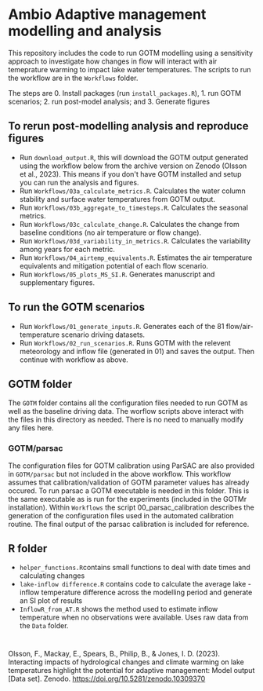 # Ambio Adaptive management modelling and analysis
This repository includes the code to run GOTM modelling using a sensitivity approach to investigate how changes in flow will interact with air temeprature warming to impact lake water temperatures. 
The scripts to run the workflow are in the `Workflows` folder. 

The steps are 0. Install packages (run `install_packages.R`), 1. run GOTM scenarios; 2. run post-model analysis; and 3. Generate figures

## To rerun post-modelling analysis and reproduce figures
- Run `download_output.R`, this will download the GOTM output generated using the workflow below from the archive version on Zenodo (Olsson et al., 2023). This means if you don't have GOTM installed and setup you can run the analysis and figures.
- Run `Workflows/03a_calculate_metrics.R`. Calculates the water column stability and surface water temperatures from GOTM output. 
- Run `Workflows/03b_aggregate_to_timesteps.R`. Calculates the seasonal metrics.
- Run `Workflows/03c_calculate_change.R`. Calculates the change from baseline conditions (no air temperature or flow change).
- Run `Workflows/03d_variability_in_metrics.R`. Calculates the variability among years for each metric.
- Run `Workflows/04_airtemp_equivalents.R`. Estimates the air temperature equivalents and mitigation potential of each flow scenario. 
- Run `Workflows/05_plots_MS_SI.R`. Generates manuscript and supplementary figures. 
  
## To run the GOTM scenarios
- Run `Workflows/01_generate_inputs.R`. Generates each of the 81 flow/air-temperature scenario driving datasets.
- Run `Workflows/02_run_scenarios.R`. Runs GOTM with the relevent meteorology and inflow file (generated in 01) and saves the output. 
Then continue with workflow as above.

## GOTM folder
The `GOTM` folder contains all the configuration files needed to run GOTM as well as the baseline driving data. The worflow scripts above interact with the files in this directory as needed. There is no need to manually modify any files here. 

### GOTM/parsac
The configuration files for GOTM calibration using ParSAC are also provided in `GOTM/parsac` but not included in the above workflow. This workflow assumes that calibration/validation of GOTM parameter values has already occured. To run parsac a GOTM executable is needed in this folder. This is the same executable as is run for the experiments (included in the GOTMr installation). Within `Workflows` the script 00_parsac_calibration describes the generation of the configuration files used in the automated calibration routine. The final output of the parsac calibration is included for reference. 

## R folder

- `helper_functions.R`contains small functions to deal with date times and calculating changes
- `lake-inflow difference.R` contains code to calculate the average lake - inflow temperature difference across the modelling period and generate an SI plot of results
- `InflowR_from_AT.R` shows the method used to estimate inflow temperature when no observations were available. Uses raw data from the `Data` folder.

#

Olsson, F., Mackay, E., Spears, B., Philip, B., & Jones, I. D. (2023). Interacting impacts of hydrological changes and climate warming on lake temperatures highlight the potential for adaptive management: Model output [Data set]. Zenodo. https://doi.org/10.5281/zenodo.10309370

